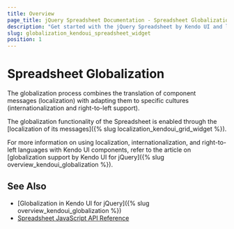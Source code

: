 ```yaml
---
title: Overview
page_title: jQuery Spreadsheet Documentation - Spreadsheet Globalization
description: "Get started with the jQuery Spreadsheet by Kendo UI and learn about the globalization options it supports."
slug: globalization_kendoui_spreadsheet_widget
position: 1
---
```


# Spreadsheet Globalization

The globalization process combines the translation of component messages (localization) with adapting them to specific cultures (internationalization and right-to-left support).

The globalization functionality of the Spreadsheet is enabled through the [localization of its messages]({% slug localization_kendoui_grid_widget %}).

For more information on using localization, internationalization, and right-to-left languages with Kendo UI components, refer to the article on [globalization support by Kendo UI for jQuery]({% slug overview_kendoui_globalization %}).

## See Also

* [Globalization in Kendo UI for jQuery]({% slug overview_kendoui_globalization %})
* [Spreadsheet JavaScript API Reference](/api/javascript/ui/spreadsheet)
